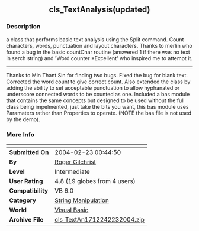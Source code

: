 ﻿<div align="center">

## cls\_TextAnalysis\(updated\)


</div>

### Description

a class that performs basic text analysis using the Split command. Count characters, words, punctuation and layout characters. Thanks to merlin who found a bug in the basic countChar routine (answered 1 if there was no text in serch string) and 'Word counter *Excellent' who inspired me to attempt it. 

----

Thanks to Min Thant Sin for finding two bugs. Fixed the bug for blank text. Corrected the word count to give correct count. Also extended the class by adding the ability to set acceptable punctuation to allow hyphanated or underscore connected words to be counted as one. Included a bas module that contains the same concepts but designed to be used without the full class being impelmented, just take the bits you want, this bas module uses Paramaters rather than Properties to operate. (NOTE the bas file is not used by the demo).
 
### More Info
 


<span>             |<span>
---                |---
**Submitted On**   |2004-02-23 00:44:50
**By**             |[Roger Gilchrist](https://github.com/Planet-Source-Code/PSCIndex/blob/master/ByAuthor/roger-gilchrist.md)
**Level**          |Intermediate
**User Rating**    |4.8 (19 globes from 4 users)
**Compatibility**  |VB 6\.0
**Category**       |[String Manipulation](https://github.com/Planet-Source-Code/PSCIndex/blob/master/ByCategory/string-manipulation__1-5.md)
**World**          |[Visual Basic](https://github.com/Planet-Source-Code/PSCIndex/blob/master/ByWorld/visual-basic.md)
**Archive File**   |[cls\_TextAn1712242232004\.zip](https://github.com/Planet-Source-Code/roger-gilchrist-cls-textanalysis-updated__1-51886/archive/master.zip)








